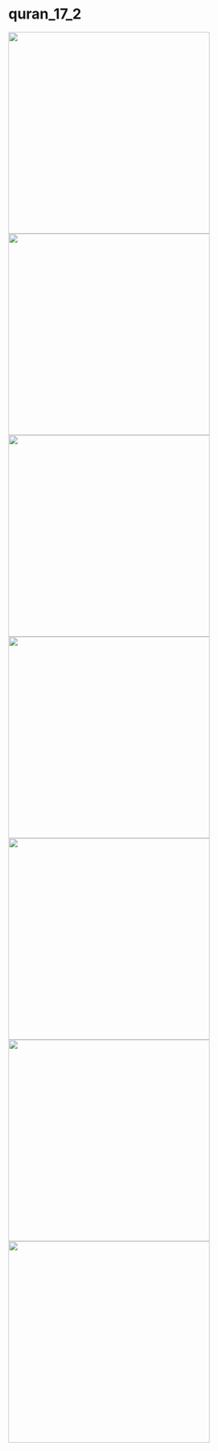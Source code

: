 # quran_17_2
<img src="https://github.com/amrabdelhameeed/quran_17_2/blob/b0de90af36023e9b4b1c4833718cb81e8cefbb30/screenshoots/mp3-Quran%201.jpg" width="400">
<img src="https://github.com/amrabdelhameeed/quran_17_2/blob/b0de90af36023e9b4b1c4833718cb81e8cefbb30/screenshoots/mp3-Quran%202.jpg" width="400">
<img src="https://github.com/amrabdelhameeed/quran_17_2/blob/b0de90af36023e9b4b1c4833718cb81e8cefbb30/screenshoots/mp3-Quran%203.jpg" width="400">
<img src="https://github.com/amrabdelhameeed/quran_17_2/blob/b0de90af36023e9b4b1c4833718cb81e8cefbb30/screenshoots/mp3-Quran%204.jpg" width="400">
<img src="https://github.com/amrabdelhameeed/quran_17_2/blob/b0de90af36023e9b4b1c4833718cb81e8cefbb30/screenshoots/mp3-Quran%205.jpg" width="400">
<img src="https://github.com/amrabdelhameeed/quran_17_2/blob/b0de90af36023e9b4b1c4833718cb81e8cefbb30/screenshoots/mp3-Quran%206.jpg" width="400">
<img src="https://github.com/amrabdelhameeed/quran_17_2/blob/b0de90af36023e9b4b1c4833718cb81e8cefbb30/screenshoots/mp3-Quran%207.jpg" width="400">
